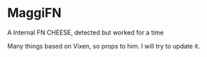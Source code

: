 # MaggiFN
A Internal FN CHEESE, detected but worked for a time




































Many things based on Vixen, so props to him. I will try to update it.

